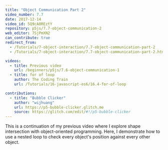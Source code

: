 ```yaml
---
title: "Object Communication Part 2"
video_number: 7.7
date: 2017-12-14
video_id: 5Q9cA0REztY
repository: p5js/7.7-object-communication-2
web_editor: 7SjPmXN2
can_contribute: true
redirect_from:
  - /Tutorials/7-object-interaction/7.7-object-communication-part-2
  - /Tutorials/7-object-interaction/7.7-object-communication-part-2.html

videos:
  - title: Previous video
    url: /beginners/p5js/7.6-object-communication-1
  - title: for of loop
    author: The Coding Train
    url: /Tutorials/16-javascript-es6/16.4-for-of-loop

contributions:
  - title: "Bubble Clicker"
    author: "wijhuang"
    url: https://p5-bubble-clicker.glitch.me
    source: https://glitch.com/edit/#!/p5-bubble-clicker
---
```

This is a continuation of my previous video where I explore shape intersection with object-oriented programming.
Here, I demonstrate how to use a nested loop to check every object's position against every other object.
